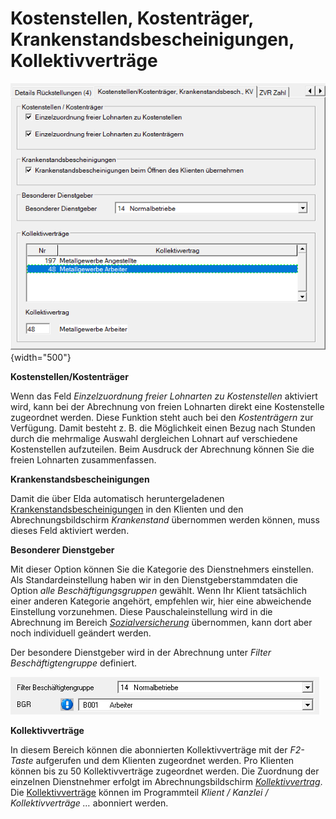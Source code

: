 # Kostenstellen, Kostenträger, Krankenstandsbescheinigungen, Kollektivverträge

![Image](<img/image34.png>){width="500"}

**Kostenstellen/Kostenträger**

Wenn das Feld *Einzelzuordnung freier Lohnarten zu Kostenstellen* aktiviert wird, kann bei der Abrechnung von freien Lohnarten direkt eine Kostenstelle zugeordnet werden. Diese Funktion steht auch bei den *Kostenträgern* zur Verfügung. Damit besteht z. B. die Möglichkeit einen Bezug nach Stunden durch die mehrmalige Auswahl dergleichen Lohnart auf verschiedene Kostenstellen aufzuteilen. Beim Ausdruck der Abrechnung können Sie die freien Lohnarten zusammenfassen.

**Krankenstandsbescheinigungen**

Damit die über Elda automatisch heruntergeladenen [Krankenstandsbescheinigungen](../../Elektronische%20Meldungen%20ÖGK/Krankenstandsbescheinigungen.md) in den Klienten und den Abrechnungsbildschirm *Krankenstand* übernommen werden können, muss dieses Feld aktiviert werden.

**Besonderer Dienstgeber**

Mit dieser Option können Sie die Kategorie des Dienstnehmers einstellen. Als Standardeinstellung haben wir in den Dienstgeberstammdaten die Option *alle Beschäftigungsgruppen* gewählt. Wenn Ihr Klient tatsächlich einer anderen Kategorie angehört, empfehlen wir, hier eine abweichende Einstellung vorzunehmen. Diese Pauschaleinstellung wird in die Abrechnung im Bereich [*Sozialversicherung*](../../Abrechnungsbildschirme/Sozialversicherung.md) übernommen, kann dort aber noch individuell geändert werden.

Der besondere Dienstgeber wird in der Abrechnung unter *Filter Beschäftigtengruppe* definiert.

![Image](<img/image35.png>)

**Kollektivverträge**

In diesem Bereich können die abonnierten Kollektivverträge mit der *F2-Taste* aufgerufen und dem Klienten zugeordnet werden. Pro Klienten können bis zu 50 Kollektivverträge zugeordnet werden. Die Zuordnung der einzelnen Dienstnehmer erfolgt im Abrechnungsbildschirm [*Kollektivvertrag*](../../Abrechnungsbildschirme/Kollektivvertrag.md). Die [Kollektivverträge](../../Kollektivverträge/Verwaltung%20der%20Kollektivverträge.md) können im Programmteil *Klient / Kanzlei / Kollektivverträge …* abonniert werden.